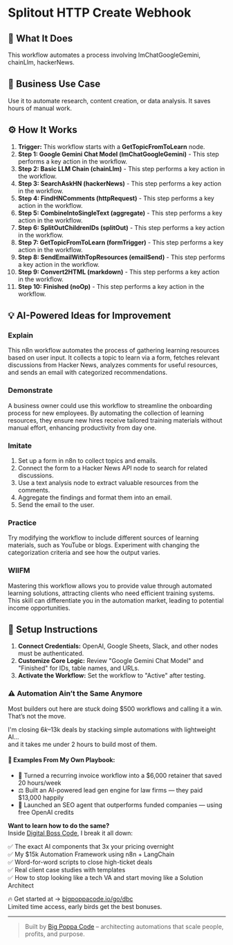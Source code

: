# Splitout HTTP Create Webhook

## 🚀 What It Does
This workflow automates a process involving lmChatGoogleGemini, chainLlm, hackerNews.

## 💼 Business Use Case
Use it to automate research, content creation, or data analysis. It saves hours of manual work.

## ⚙️ How It Works
1.  **Trigger:** This workflow starts with a **GetTopicFromToLearn** node.
2. **Step 1: Google Gemini Chat Model (lmChatGoogleGemini)** - This step performs a key action in the workflow.
3. **Step 2: Basic LLM Chain (chainLlm)** - This step performs a key action in the workflow.
4. **Step 3: SearchAskHN (hackerNews)** - This step performs a key action in the workflow.
5. **Step 4: FindHNComments (httpRequest)** - This step performs a key action in the workflow.
6. **Step 5: CombineIntoSingleText (aggregate)** - This step performs a key action in the workflow.
7. **Step 6: SplitOutChildrenIDs (splitOut)** - This step performs a key action in the workflow.
8. **Step 7: GetTopicFromToLearn (formTrigger)** - This step performs a key action in the workflow.
9. **Step 8: SendEmailWithTopResources (emailSend)** - This step performs a key action in the workflow.
10. **Step 9: Convert2HTML (markdown)** - This step performs a key action in the workflow.
11. **Step 10: Finished (noOp)** - This step performs a key action in the workflow.

## 💡 AI-Powered Ideas for Improvement
### Explain
This n8n workflow automates the process of gathering learning resources based on user input. It collects a topic to learn via a form, fetches relevant discussions from Hacker News, analyzes comments for useful resources, and sends an email with categorized recommendations.

### Demonstrate
A business owner could use this workflow to streamline the onboarding process for new employees. By automating the collection of learning resources, they ensure new hires receive tailored training materials without manual effort, enhancing productivity from day one.

### Imitate
1. Set up a form in n8n to collect topics and emails.
2. Connect the form to a Hacker News API node to search for related discussions.
3. Use a text analysis node to extract valuable resources from the comments.
4. Aggregate the findings and format them into an email.
5. Send the email to the user.

### Practice
Try modifying the workflow to include different sources of learning materials, such as YouTube or blogs. Experiment with changing the categorization criteria and see how the output varies. 

### WIIFM
Mastering this workflow allows you to provide value through automated learning solutions, attracting clients who need efficient training systems. This skill can differentiate you in the automation market, leading to potential income opportunities.

## 🔧 Setup Instructions
1. **Connect Credentials:** OpenAI, Google Sheets, Slack, and other nodes must be authenticated.
2. **Customize Core Logic:** Review "Google Gemini Chat Model" and "Finished" for IDs, table names, and URLs.
3. **Activate the Workflow:** Set the workflow to "Active" after testing.

### ⚠️ Automation Ain’t the Same Anymore

Most builders out here are stuck doing $500 workflows and calling it a win.  
That’s not the move.  

I'm closing $6k–$13k deals by stacking simple automations with lightweight AI...  
and it takes me under 2 hours to build most of them.

#### 🧠 Examples From My Own Playbook:
- 🔁 Turned a recurring invoice workflow into a $6,000 retainer that saved 20 hours/week  
- ⚖️ Built an AI-powered lead gen engine for law firms — they paid $13,000 happily  
- 🚀 Launched an SEO agent that outperforms funded companies — using free OpenAI credits  

**Want to learn how to do the same?**  
Inside [Digital Boss Code](https://bigpoppacode.io/go/dbc), I break it all down:

✅ The exact AI components that 3x your pricing overnight  
✅ My $15k Automation Framework using n8n + LangChain  
✅ Word-for-word scripts to close high-ticket deals  
✅ Real client case studies with templates  
✅ How to stop looking like a tech VA and start moving like a Solution Architect  

🔥 Get started at → [bigpoppacode.io/go/dbc](https://bigpoppacode.io/go/dbc)  
Limited time access, early birds get the best bonuses.

---
> Built by [Big Poppa Code](https://bigpoppacode.io) – architecting automations that scale people, profits, and purpose.
